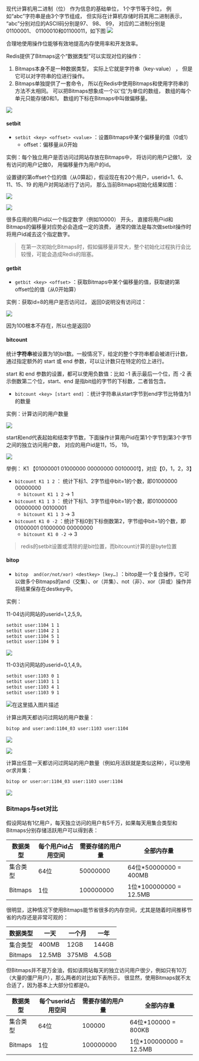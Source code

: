 

现代计算机用二进制（位） 作为信息的基础单位， 1个字节等于8位， 例如“abc”字符串是由3个字节组成， 但实际在计算机存储时将其用二进制表示， “abc”分别对应的ASCII码分别是97、 98、 99， 对应的二进制分别是01100001、 01100010和01100011，如下图
![](%E4%B8%AD%E9%97%B4%E4%BB%B6/Redis/%E6%95%B0%E6%8D%AE%E7%B1%BB%E5%9E%8B/assets/Bitmaps/b9ebec10450e5ab0ac5941d07e130db1_MD5.png)


合理地使用操作位能够有效地提高内存使用率和开发效率。

Redis提供了Bitmaps这个“数据类型”可以实现对位的操作：

1. Bitmaps本身不是一种数据类型， 实际上它就是字符串（key-value） ， 但是它可以对字符串的位进行操作。
2. Bitmaps单独提供了一套命令， 所以在Redis中使用Bitmaps和使用字符串的方法不太相同。 可以把Bitmaps想象成一个以'位'为单位的数组， 数组的每个单元只能存储0和1， 数组的下标在Bitmaps中叫做偏移量。

![](%E4%B8%AD%E9%97%B4%E4%BB%B6/Redis/%E6%95%B0%E6%8D%AE%E7%B1%BB%E5%9E%8B/assets/Bitmaps/41016fa8ce059ad753e1ca6b61de8106_MD5.png)

#### setbit

* `setbit <key> <offset> <value>` ：设置Bitmaps中某个偏移量的值（0或1）
  * offset：偏移量从0开始



实例：每个独立用户是否访问过网站存放在Bitmaps中， 将访问的用户记做1， 没有访问的用户记做0， 用偏移量作为用户的id。

设置键的第offset个位的值（从0算起），假设现在有20个用户，userid=1、6、11、15、19 的用户对网站进行了访问， 那么当前Bitmaps初始化结果如图：

![](%E4%B8%AD%E9%97%B4%E4%BB%B6/Redis/%E6%95%B0%E6%8D%AE%E7%B1%BB%E5%9E%8B/assets/Bitmaps/76f9ffe58b960bd8847f2a2e58add2b6_MD5.png)


![](%E4%B8%AD%E9%97%B4%E4%BB%B6/Redis/%E6%95%B0%E6%8D%AE%E7%B1%BB%E5%9E%8B/assets/Bitmaps/e0e1011fbb175d7364932a48d5ba9f0c_MD5.png)


很多应用的用户id以一个指定数字（例如10000） 开头， 直接将用户id和Bitmaps的偏移量对应势必会造成一定的浪费， 通常的做法是每次做setbit操作时将用户id减去这个指定数字。

> 在第一次初始化Bitmaps时，假如偏移量非常大，整个初始化过程执行会比较慢，可能会造成Redis的阻塞。



#### getbit

* `getbit <key> <offset>` ：获取Bitmaps中某个偏移量的值，获取键的第offset位的值（从0开始算）



实例：获取id=8的用户是否访问过， 返回0说明没有访问过：

![](%E4%B8%AD%E9%97%B4%E4%BB%B6/Redis/%E6%95%B0%E6%8D%AE%E7%B1%BB%E5%9E%8B/assets/Bitmaps/2bb60c8b5455322ff5d9e8552626833a_MD5.png)


因为100根本不存在，所以也是返回0



#### bitcount

统计**字符串**被设置为1的bit数。一般情况下，给定的整个字符串都会被进行计数，通过指定额外的 start 或 end 参数，可以让计数只在特定的位上进行。

start 和 end 参数的设置，都可以使用负数值：比如 -1 表示最后一个位，而 -2 表示倒数第二个位，start、end 是指bit组的字节的下标数，二者皆包含。

* `bitcount <key> [start end]` ：统计字符串从start字节到end字节比特值为1的数量



实例：计算访问的用户数量

![](%E4%B8%AD%E9%97%B4%E4%BB%B6/Redis/%E6%95%B0%E6%8D%AE%E7%B1%BB%E5%9E%8B/assets/Bitmaps/100706935cfd8dffe5e0ad8363f722dc_MD5.png)


start和end代表起始和结束字节数，下面操作计算用户id在第1个字节到第3个字节之间的独立访问用户数， 对应的用户id是11，15， 19。

![](%E4%B8%AD%E9%97%B4%E4%BB%B6/Redis/%E6%95%B0%E6%8D%AE%E7%B1%BB%E5%9E%8B/assets/Bitmaps/56c5ed66b89034bc778d1d504fc2979b_MD5.png)


举例： K1 【01000001  01000000  00000000  00100001】，对应【0，1，2，3】

* `bitcount K1 1 2` ： 统计下标1、2字节组中bit=1的个数，即01000000  00000000
  * `bitcount K1 1 2` → 1
* `bitcount K1 1 3` ： 统计下标1、3字节组中bit=1的个数，即01000000  00000000  00100001
  * `bitcount K1 1 3` → 3
* `bitcount K1 0 -2`  ：统计下标0到下标倒数第2，字节组中bit=1的个数，即01000001  01000000   00000000
  * `bitcount K1 0 -2` → 3

> redis的setbit设置或清除的是bit位置，而bitcount计算的是byte位置



#### bitop

* `bitop  and(or/not/xor) <destkey> [key…]` ：bitop是一个复合操作，它可以做多个Bitmaps的and（交集）、or（并集）、not（非）、xor（异或）操作并将结果保存在destkey中。



实例：

11-04访问网站的userid=1,2,5,9。

```bash
setbit user:1104 1 1
setbit user:1104 2 1
setbit user:1104 5 1
setbit user:1104 9 1
```

![](%E4%B8%AD%E9%97%B4%E4%BB%B6/Redis/%E6%95%B0%E6%8D%AE%E7%B1%BB%E5%9E%8B/assets/Bitmaps/ce3c386de0ce358f592e53e4a7ffe5e8_MD5.png)




11-03访问网站的userid=0,1,4,9。

```bash
setbit user:1103 0 1
setbit user:1103 1 1
setbit user:1103 4 1
setbit user:1103 9 1
```

![在这里插入图片描述](%E4%B8%AD%E9%97%B4%E4%BB%B6/Redis/%E6%95%B0%E6%8D%AE%E7%B1%BB%E5%9E%8B/assets/Bitmaps/0a86ed6205c3db0686ab98d801e0ed85_MD5.png)


计算出两天都访问过网站的用户数量：

```bash
bitop and user:and:1104_03 user:1103 user:1104
```

![](%E4%B8%AD%E9%97%B4%E4%BB%B6/Redis/%E6%95%B0%E6%8D%AE%E7%B1%BB%E5%9E%8B/assets/Bitmaps/bcf0c449635ef80d1e145a3e5abd2c29_MD5.png)


![](%E4%B8%AD%E9%97%B4%E4%BB%B6/Redis/%E6%95%B0%E6%8D%AE%E7%B1%BB%E5%9E%8B/assets/Bitmaps/9323c554d4b623181f097b124a0ca419_MD5.png)


计算出任意一天都访问过网站的用户数量（例如月活跃就是类似这种），可以使用or求并集：

```bash
bitop or user:or:1104_03 user:1103 user:1104
```

![](%E4%B8%AD%E9%97%B4%E4%BB%B6/Redis/%E6%95%B0%E6%8D%AE%E7%B1%BB%E5%9E%8B/assets/Bitmaps/77ca6cfa6dfc910fadd2776fdc84003e_MD5.png)




### Bitmaps与set对比

假设网站有1亿用户，每天独立访问的用户有5千万，如果每天用集合类型和Bitmaps分别存储活跃用户可以得到表：

| 数据类型 | 每个用户id占用空间 | 需要存储的用户量 | 全部内存量              |
| -------- | ------------------ | ---------------- | ----------------------- |
| 集合类型 | 64位               | 50000000         | 64位\*50000000 = 400MB  |
| Bitmaps  | 1位                | 100000000        | 1位\*100000000 = 12.5MB |



很明显，这种情况下使用Bitmaps能节省很多的内存空间，尤其是随着时间推移节省的内存还是非常可观的：

| 数据类型 | 一天   | 一个月 | 一年  |
| -------- | ------ | ------ | ----- |
| 集合类型 | 400MB  | 12GB   | 144GB |
| Bitmaps  | 12.5MB | 375MB  | 4.5GB |



但Bitmaps并不是万金油，假如该网站每天的独立访问用户很少，例如只有10万（大量的僵尸用户），那么两者的对比如下表所示， 很显然，使用Bitmaps就不太合适了，因为基本上大部分位都是0。

| 数据类型 | 每个userid占用空间 | 需要存储的用户量 | 全部内存量              |
| -------- | ------------------ | ---------------- | ----------------------- |
| 集合类型 | 64位               | 100000           | 64位\*100000 = 800KB    |
| Bitmaps  | 1位                | 100000000        | 1位\*100000000 = 12.5MB |

